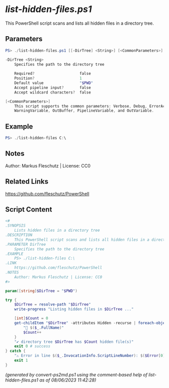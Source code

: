 *list-hidden-files.ps1*
================

This PowerShell script scans and lists all hidden files in a directory tree.

Parameters
----------
```powershell
PS> ./list-hidden-files.ps1 [[-DirTree] <String>] [<CommonParameters>]

-DirTree <String>
    Specifies the path to the directory tree
    
    Required?                    false
    Position?                    1
    Default value                "$PWD"
    Accept pipeline input?       false
    Accept wildcard characters?  false

[<CommonParameters>]
    This script supports the common parameters: Verbose, Debug, ErrorAction, ErrorVariable, WarningAction, 
    WarningVariable, OutBuffer, PipelineVariable, and OutVariable.
```

Example
-------
```powershell
PS> ./list-hidden-files C:\

```

Notes
-----
Author: Markus Fleschutz | License: CC0

Related Links
-------------
https://github.com/fleschutz/PowerShell

Script Content
--------------
```powershell
<#
.SYNOPSIS
	Lists hidden files in a directory tree
.DESCRIPTION
	This PowerShell script scans and lists all hidden files in a directory tree.
.PARAMETER DirTree
	Specifies the path to the directory tree
.EXAMPLE
	PS> ./list-hidden-files C:\
.LINK
	https://github.com/fleschutz/PowerShell
.NOTES
	Author: Markus Fleschutz | License: CC0
#>

param([string]$DirTree = "$PWD")

try {
	$DirTree = resolve-path "$DirTree"
	write-progress "Listing hidden files in $DirTree ..."

	[int]$Count = 0
	get-childItem "$DirTree" -attributes Hidden -recurse | foreach-object {
		"📄 $($_.FullName)"
		$Count++
	}
	"✔️ directory tree $DirTree has $Count hidden file(s)" 
	exit 0 # success
} catch {
	"⚠️ Error in line $($_.InvocationInfo.ScriptLineNumber): $($Error[0])"
	exit 1
}
```

*(generated by convert-ps2md.ps1 using the comment-based help of list-hidden-files.ps1 as of 08/06/2023 11:42:28)*
